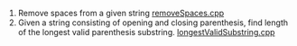 1. Remove spaces from a given string [removeSpaces.cpp](https://github.com/sdasgup3/CodingPuzzles/blob/master/G4G/String/removeSpaces.cpp)
2. Given a string consisting of opening and closing parenthesis, find length of the longest valid parenthesis substring.   [longestValidSubstring.cpp](https://github.com/sdasgup3/CodingPuzzles/blob/master/G4G/String/longestValidSubstring.cpp)
